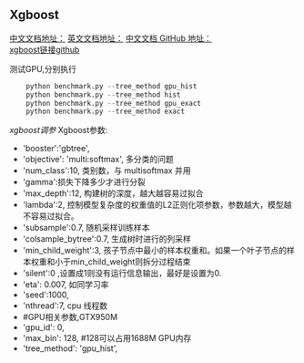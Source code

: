 Xgboost
--------  
[中文文档地址：](http://xgboost.apachecn.org/cn/latest/)
[英文文档地址：](http://xgboost.apachecn.org/en/latest/)
[中文文档 GitHub 地址：](https://github.com/apachecn/xgboost-doc-zh)  
[xgboost链接github](https://github.com/dmlc/xgboost)

测试GPU,分别执行<br>
```python
    python benchmark.py --tree_method gpu_hist
    python benchmark.py --tree_method hist
    python benchmark.py --tree_method gpu_exact
    python benchmark.py --tree_method exact
```
*xgboost调参*
Xgboost参数:
- 'booster':'gbtree',
- 'objective': 'multi:softmax', 多分类的问题
- 'num_class':10, 类别数，与 multisoftmax 并用
- 'gamma':损失下降多少才进行分裂
- 'max_depth':12, 构建树的深度，越大越容易过拟合
- 'lambda':2,  控制模型复杂度的权重值的L2正则化项参数，参数越大，模型越不容易过拟合。
- 'subsample':0.7, 随机采样训练样本
- 'colsample_bytree':0.7, 生成树时进行的列采样
- 'min_child_weight':3, 孩子节点中最小的样本权重和。如果一个叶子节点的样本权重和小于min_child_weight则拆分过程结束
- 'silent':0 ,设置成1则没有运行信息输出，最好是设置为0.
- 'eta': 0.007, 如同学习率
- 'seed':1000,
- 'nthread':7, cpu 线程数
- #GPU相关参数,GTX950M
- 'gpu_id': 0,
- 'max_bin': 128, #128可以占用1688M GPU内存
- 'tree_method': 'gpu_hist',

